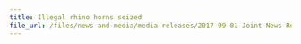 ```yaml
---
title: Illegal rhino horns seized
file_url: /files/news-and-media/media-releases/2017-09-01-Joint-News-Release.pdf
---
```

